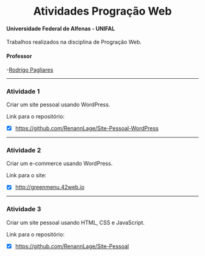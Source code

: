 <div align="center">
<h1> Atividades Progração Web </h1>
</div>

#### Universidade Federal de Alfenas - UNIFAL
Trabalhos realizados na disciplina de Progração Web.

#### Professor
-[Rodrigo Pagliares](https://github.com/pagliares)

<hr>

### Atividade 1
Criar um site pessoal usando WordPress.

Link para o repositório:
- [x] https://github.com/RenannLage/Site-Pessoal-WordPress

<hr>

### Atividade 2
Criar um e-commerce usando WordPress.

Link para o site:
- [x] http://greenmenu.42web.io

<hr>

### Atividade 3
Criar um site pessoal usando HTML, CSS e JavaScript.

Link para o repositório:
- [x] https://github.com/RenannLage/Site-Pessoal
